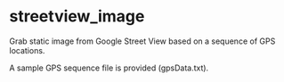 streetview_image
================

Grab static image from Google Street View based on a sequence of GPS locations.

A sample GPS sequence file is provided (gpsData.txt).
